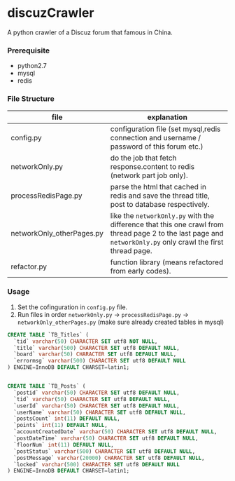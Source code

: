 # discuzCrawler
A python crawler of a Discuz forum that famous in China.  
  
### Prerequisite
* python2.7
* mysql
* redis
  
### File Structure
file | explanation
------------ | -------------
config.py | configuration file (set mysql,redis connection and username / password of this forum etc.)
networkOnly.py | do the job that fetch response.content to redis (network part job only). 
processRedisPage.py | parse the html that cached in redis and save the thread title, post to database respectively.
networkOnly_otherPages.py | like the `networkOnly.py` with the difference that this one crawl from thread page 2 to the last page and `networkOnly.py` only crawl the first thread page.
refactor.py | function library (means refactored from early codes).
  
### Usage  
1. Set the cofinguration in `config.py` file.
2. Run files in order `networkOnly.py` -> `processRedisPage.py` -> `networkOnly_otherPages.py` (make sure already created tables in mysql)  
``` sql
CREATE TABLE `TB_Titles` (
  `tid` varchar(50) CHARACTER SET utf8 NOT NULL,
  `title` varchar(500) CHARACTER SET utf8 DEFAULT NULL,
  `board` varchar(50) CHARACTER SET utf8 DEFAULT NULL,
  `errormsg` varchar(500) CHARACTER SET utf8 DEFAULT NULL
) ENGINE=InnoDB DEFAULT CHARSET=latin1;


CREATE TABLE `TB_Posts` (
  `postid` varchar(50) CHARACTER SET utf8 DEFAULT NULL,
  `tid` varchar(50) CHARACTER SET utf8 DEFAULT NULL,
  `userId` varchar(50) CHARACTER SET utf8 DEFAULT NULL,
  `userName` varchar(50) CHARACTER SET utf8 DEFAULT NULL,
  `postsCount` int(11) DEFAULT NULL,
  `points` int(11) DEFAULT NULL,
  `accountCreatedDate` varchar(50) CHARACTER SET utf8 DEFAULT NULL,
  `postDateTime` varchar(50) CHARACTER SET utf8 DEFAULT NULL,
  `floorNum` int(11) DEFAULT NULL,
  `postStatus` varchar(500) CHARACTER SET utf8 DEFAULT NULL,
  `postMessage` varchar(20000) CHARACTER SET utf8 DEFAULT NULL,
  `locked` varchar(500) CHARACTER SET utf8 DEFAULT NULL
) ENGINE=InnoDB DEFAULT CHARSET=latin1;


```
